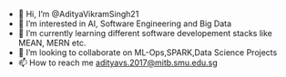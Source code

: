 - 👋 Hi, I’m @AdityaVikramSingh21
- 👀 I’m interested in AI, Software Engineering and Big Data
- 🌱 I’m currently learning different software developement stacks like MEAN, MERN etc.
- 💞️ I’m looking to collaborate on ML-Ops,SPARK,Data Science Projects
- 📫 How to reach me adityavs.2017@mitb.smu.edu.sg

<!---
AdityaVikramSingh21/AdityaVikramSingh21 is a ✨ special ✨ repository because its `README.md` (this file) appears on your GitHub profile.
You can click the Preview link to take a look at your changes.
--->
